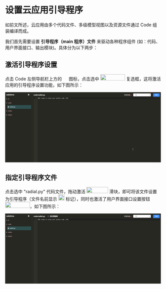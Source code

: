# 设置云应用引导程序

如前文所述，云应用由多个代码文件、多级模型视图以及资源文件通过 Code 组装编译而成。

我们首先需要设置 **引导程序（main 程序）文件** 来驱动各种程序组件 (如：代码、用户界面接口、输出模块)。具体分为以下两步：

## 激活引导程序设置

点击 Code 左侧导航栏上方的 <img src="./././././media/logo/codegear.png" width="15" height="15"> 图标，点击选中 <img src="./././././media/logo/codemainon.png" width="80" height="20"> 复选框，这将激活应用的引导程序设置功能，如下图所示：

![Matrix.OS](../../../../../media/os/tools/code/activatemain.gif "激活引导程序设置")

## 指定引导程序文件

点击选中 "radial.py" 代码文件，拖动激活 <img src="./././././media/logo/codesetmain.png" width="70" height="20"> 滑块，即可将该文件设置为引导程序（文件名前显示 <img src="./././././media/logo/codemainlabel.png" width="20" height="20"> 标记），同时也激活了用户界面接口设置按钮 <img src="./././././media/logo/codeui.png" width="80" height="20">，如下图所示：

![Matrix.OS](../../../../../media/os/tools/code/setmain.gif "设置引导程序文件")

